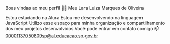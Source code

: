 Boas vindas ao meu perfil 💙💙
Meu Lara Luiza Marques de Oliveira

Estou estudando na Alura
Estou me desenvolvendo na linguagem JavaScript
Utilizo esse espaço para minha organização e compartilhamento dos meu projetos desenvolvidos
Você pode entrar em contato comigo 📫
00001137050809sp@al.educacao.sp.gov.br
